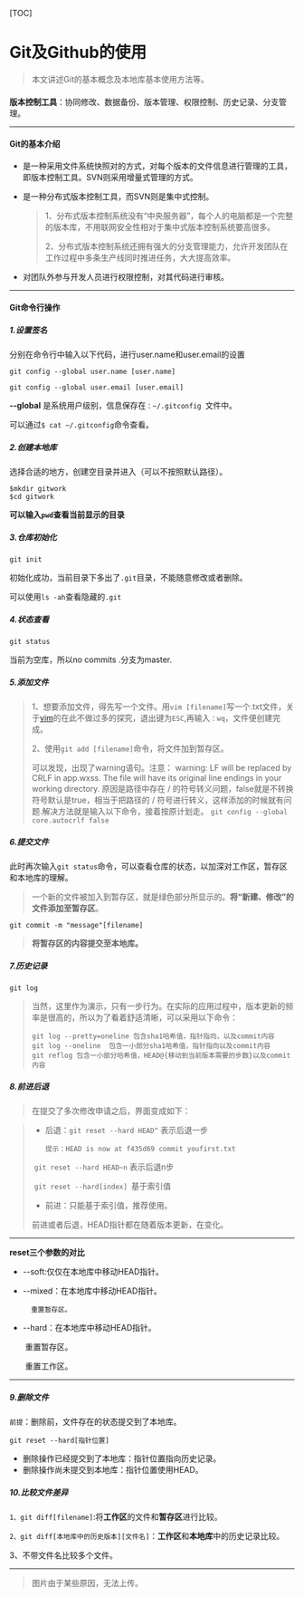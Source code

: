 

[TOC]



# Git及Github的使用

> 本文讲述Git的基本概念及本地库基本使用方法等。

####  

**版本控制工具**：协同修改、数据备份、版本管理、权限控制、历史记录、分支管理。

---



#### Git的基本介绍

- 是一种采用文件系统快照对的方式，对每个版本的文件信息进行管理的工具，即版本控制工具。SVN则采用增量式管理的方式。

- 是一种分布式版本控制工具，而SVN则是集中式控制。

  > 1、分布式版本控制系统没有“中央服务器”，每个人的电脑都是一个完整的版本库，不用联网安全性相对于集中式版本控制系统要高很多。
  >
  > 2、分布式版本控制系统还拥有强大的分支管理能力，允许开发团队在工作过程中多条生产线同时推进任务，大大提高效率。

- 对团队外参与开发人员进行权限控制，对其代码进行审核。

---

#### Git命令行操作

##### 1.设置签名

分别在命令行中输入以下代码，进行user.name和user.email的设置

`git config --global user.name [user.name]`

`git config --global user.email [user.email]`

**--global** 是系统用户级别，信息保存在`：~/.gitconfig `文件中。

可以通过`$ cat ~/.gitconfig`命令查看。

##### 2.创建本地库

选择合适的地方，创建空目录并进入（可以不按照默认路径）。

```git
$mkdir gitwork
$cd gitwork
```

**可以输入`pwd`查看当前显示的目录**

##### 3.仓库初始化

`git init`

初始化成功，当前目录下多出了`.git`目录，不能随意修改或者删除。

可以使用`ls -ah`查看隐藏的`.git`

##### 4.状态查看

`git status`

当前为空库，所以no commits .分支为master.

##### 5.添加文件



> 1、想要添加文件，得先写一个文件。用`vim [filename]`写一个.txt文件，关于[vim](https://www.cnblogs.com/itech/archive/2009/04/17/1438439.html)的在此不做过多的探究，退出键为`ESC`,再输入`：wq`，文件便创建完成。
>
> 2、使用`git add [filename]`命令，将文件加到暂存区。
>
> 可以发现，出现了warning语句。注意：
> warning: LF will be replaced by CRLF in app.wxss.
> The file will have its original line endings in your working directory.
> 原因是路径中存在 / 的符号转义问题，false就是不转换符号默认是true，相当于把路径的 / 符号进行转义，这样添加的时候就有问题.解决方法就是输入以下命令，接着按原计划走。
> `git config --global core.autocrlf false`

##### 6.提交文件

此时再次输入`git status`命令，可以查看仓库的状态，以加深对工作区，暂存区和本地库的理解。

> 一个新的文件被加入到暂存区，就是绿色部分所显示的。**将“新建、修改”的文件添加至暂存区**。

`git commit -m "message"[filename]`

> **将暂存区的内容提交至本地库。**

##### 7.历史记录

`git log`

> 当然，这里作为演示，只有一步行为。在实际的应用过程中，版本更新的频率是很高的，所以为了看着舒适清晰，可以采用以下命令：
>
> ```git
> git log --pretty=oneline 包含sha1哈希值，指针指向，以及commit内容
> git log --oneline  包含一小部分sha1哈希值，指针指向以及commit内容
> git reflog 包含一小部分哈希值，HEAD@{移动到当前版本需要的步数}以及commit内容
> ```

##### 8.前进后退

> 在提交了多次修改申请之后，界面变成如下：

> - 后退：`git reset --hard HEAD^` 表示后退一步
>
>   `提示：HEAD is now at f435d69 commit youfirst.txt`
>
> ​	`git reset --hard HEAD~n` 表示后退n步
>
> ​	`git reset --hard[index] `基于索引值
>
> - 前进：只能基于索引值，推荐使用。
>
> 前进或者后退，HEAD指针都在随着版本更新，在变化。

---

**reset三个参数的对比**

- --soft:仅仅在本地库中移动HEAD指针。

- --mixed：在本地库中移动HEAD指针。

   		重置暂存区。

- --hard：在本地库中移动HEAD指针。

  ​		重置暂存区。

  ​		重置工作区。

---

##### 9.删除文件

`前提`：删除前，文件存在的状态提交到了本地库。

`git reset --hard[指针位置]`

- 删除操作已经提交到了本地库：指针位置指向历史记录。
- 删除操作尚未提交到本地库：指针位置使用HEAD。

##### 10.比较文件差异

`1、git diff[filename]`:将**工作区**的文件和**暂存区**进行比较。

`2、git diff[本地库中的历史版本][文件名]`：**工作区**和**本地库**中的历史记录比较。

3、不带文件名比较多个文件。

---
> 图片由于某些原因，无法上传。
